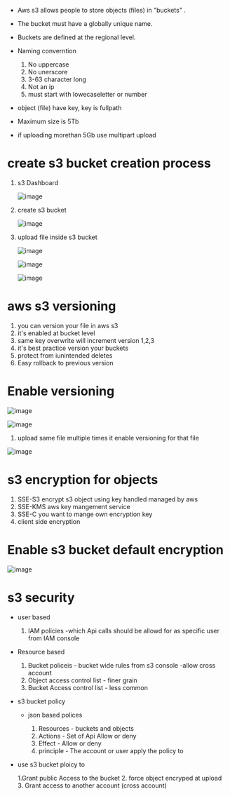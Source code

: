 * Aws s3 allows people to store objects (files) in "buckets" .
* The bucket must have a globally unique name.
* Buckets are defined at the regional level.
* Naming converntion
   1. No uppercase
   2. No unerscore
   3. 3-63 character long
   4. Not an ip
   5. must start with lowecaseletter or number
   
* object (file) have key, key is fullpath
* Maximum size is 5Tb   
* if uploading morethan 5Gb use multipart upload

# create s3 bucket creation process

   1. s3 Dashboard
 
      ![image](https://user-images.githubusercontent.com/42309948/148335850-b2342c0c-2fab-45ac-92a9-23b08d4cd729.png)
      
       
   
   2. create s3 bucket

      ![image](https://user-images.githubusercontent.com/42309948/148335976-28afb97f-8cc1-41f6-906d-607d61f8e8c4.png)

  
  4. upload file inside s3 bucket
  
     ![image](https://user-images.githubusercontent.com/42309948/148336501-de25893f-05fb-48b8-8631-4959a9656776.png)
     
     ![image](https://user-images.githubusercontent.com/42309948/148336681-3b491797-6a62-4065-9b8b-ef8af5ec850f.png)
     
     
     ![image](https://user-images.githubusercontent.com/42309948/148336944-f66615e8-ce8b-4b9e-83d8-4cf18fae9878.png)
     
     
# aws s3 versioning

1. you can version your file in aws s3
2. it's enabled at bucket level
3. same key overwrite will increment version 1,2,3
4. it's best practice version your buckets
5. protect from iunintended deletes
6. Easy rollback to previous version

# Enable versioning

![image](https://user-images.githubusercontent.com/42309948/148344324-75badd9b-7e92-4d65-b12c-942e1736ce44.png)

![image](https://user-images.githubusercontent.com/42309948/148344429-7a40279d-3d67-4441-9972-89ce79f02ffa.png)

  1. upload same file multiple times it enable versioning for that file

![image](https://user-images.githubusercontent.com/42309948/148344644-8417521a-a3f4-4d12-9263-10848de0f70d.png)


# s3 encryption for objects

   1. SSE-S3 encrypt s3 object using key handled managed by aws
   2. SSE-KMS aws key mangement service 
   3. SSE-C you want to mange own encryption key
   4. client side encryption

# Enable s3 bucket default encryption

![image](https://user-images.githubusercontent.com/42309948/148362396-d7fde3f4-94da-4c7f-b04c-53e55d93d39f.png)

# s3 security

* user based
   
   1. IAM policies -which Api calls should be allowd  for as specific user from IAM console
   
* Resource based
   1. Bucket policeis - bucket wide rules from s3 console -allow cross account
   2. Object access control list - finer grain
   3. Bucket Access control list - less common   

* s3 bucket policy
  * json based polices
     
     1. Resources - buckets and objects
     2. Actions - Set of Api Allow or deny
     3. Effect - Allow or deny
     4. principle - The account or user apply the policy to

* use s3 bucket ploicy to
 
  1.Grant public Access to the bucket
  2. force object encryped at upload
  3. Grant access to another account (cross account)
  
  


   
 



  
   
    
  
 
  
  


     
  



  



     
      
   
   
   
       

   


    
   
   
   
   

